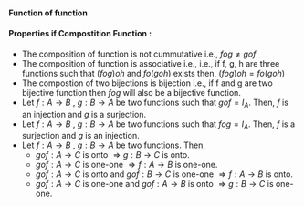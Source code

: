 #### Function of function

#### Properties if Compostition Function :
- The composition of function is not cummutative i.e., $fog \neq gof$
- The composition of function is associative i.e., i.e., if f, g, h are three functions such that $(fog)oh$ and $fo(goh)$ exists then, $(fog)oh = fo(goh)$
- The compostion of two bijections is bijection i.e., if f and g are two bijective function then $fog$ will also be a bijective function.
- Let $f: A \to B \ , \ g: B \to A$ be two functions such that $gof = I_{A}$. Then, $f$ is an injection and $g$ is a surjection.
- Let $f : A \to B \ , \ g: B \to A$ be two functions such that $fog = I_{A}$. Then, $f$ is a surjection and $g$ is an injection.
- Let $f : A \to B \ , \ g: B \to A$ be two functions. Then,
	- $gof : A \to C$ is onto $\Longrightarrow g : B \to C$ is onto.
	- $gof : A \to C$ is one-one $\Longrightarrow f : A \to B$ is one-one.
	- $gof : A \to C$ is onto and $gof : B \to C$ is one-one $\Longrightarrow f : A \to B$ is onto.
	- $gof : A \to C$ is one-one and $gof : A \to B$ is onto $\Longrightarrow g : B \to C$ is one-one.
 